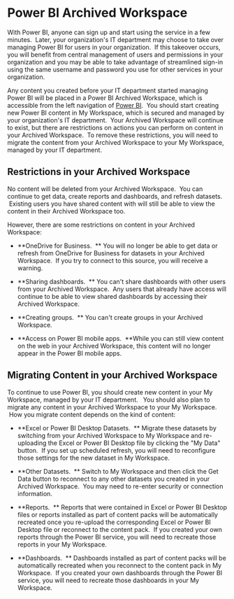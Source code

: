 ﻿<properties 
   pageTitle="Power BI Archived Workspace"
   description="Power BI Archived Workspace after managing your Office 365 tenant"
   services="powerbi" 
   documentationCenter="" 
   authors="guyinacube" 
   manager="mblythe" 
   backup=""
   editor=""
   tags=""
   qualityFocus="no"
   qualityDate=""/>
 
<tags
   ms.service="powerbi"
   ms.devlang="NA"
   ms.topic="article"
   ms.tgt_pltfrm="NA"
   ms.workload="powerbi"
   ms.date="03/04/2016"
   ms.author="asaxton"/>

# Power BI Archived Workspace  

With Power BI, anyone can sign up and start using the service in a few minutes.  Later, your organization's IT department may choose to take over managing Power BI for users in your organization.  If this takeover occurs, you will benefit from central management of users and permissions in your organization and you may be able to take advantage of streamlined sign-in using the same username and password you use for other services in your organization.

Any content you created before your IT department started managing Power BI will be placed in a Power BI Archived Workspace, which is accessible from the left navigation of [Power BI](https://app.powerbi.com).  You should start creating new Power BI content in My Workspace, which is secured and managed by your organization's IT department.  Your Archived Workspace will continue to exist, but there are restrictions on actions you can perform on content in your Archived Workspace.  To remove these restrictions, you will need to migrate the content from your Archived Workspace to your My Workspace, managed by your IT department.

## Restrictions in your Archived Workspace  
No content will be deleted from your Archived Workspace.  You can continue to get data, create reports and dashboards, and refresh datasets.  Existing users you have shared content with will still be able to view the content in their Archived Workspace too.

However, there are some restrictions on content in your Archived Workspace:

-   **OneDrive for Business.  ** You will no longer be able to get data or refresh from OneDrive for Business for datasets in your Archived Workspace.  If you try to connect to this source, you will receive a warning.

-   **Sharing dashboards.  ** You can't share dashboards with other users from your Archived Workspace.  Any users that already have access will continue to be able to view shared dashboards by accessing their Archived Workspace.

-   **Creating groups.  ** You can't create groups in your Archived Workspace.

-   **Access on Power BI mobile apps.  **﻿While you can still view content on the web in your Archived Workspace, this content will no longer appear in the Power BI mobile apps.

## Migrating Content in your Archived Workspace  
To continue to use Power BI, you should create new content in your My Workspace, managed by your IT department.   You should also plan to migrate any content in your Archived Workspace to your My Workspace.  How you migrate content depends on the kind of content:

-   **Excel or Power BI Desktop ﻿Datasets.  ** Migrate these datasets by switching from your Archived Workspace to My Workspace and re-uploading the Excel or Power BI Desktop file by clicking the "My Data" button.  If you set up scheduled refresh, you will need to reconfigure those settings for the new dataset in My Workspace.

-   **Other Datasets.  ** Switch to My Workspace and then click the Get Data button to reconnect to any other datasets you created in your Archived Workspace.  You may need to re-enter security or connection information.

-   **Reports.  ** Reports that were contained in Excel or Power BI Desktop files or reports installed as part of content packs will be automatically recreated once you re-upload the corresponding Excel or Power BI Desktop file or reconnect to the content pack.  If you created your own reports through the Power BI service, you will need to recreate those reports in your My Workspace.

-   **Dashboards.  ** Dashboards installed as part of content packs will be automatically recreated when you reconnect to the content pack in My Workspace.  If you created your own dashboards through the Power BI service, you will need to recreate those dashboards in your My Workspace.  